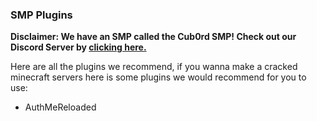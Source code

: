 ### SMP Plugins

**Disclaimer: We have an SMP called the Cub0rd SMP! Check out our Discord Server by [clicking here.](https://discord.gg/aukZrNWx3f)**

Here are all the plugins we recommend, if you wanna make a cracked minecraft servers here is some plugins we would recommend for you to use:

- AuthMeReloaded
